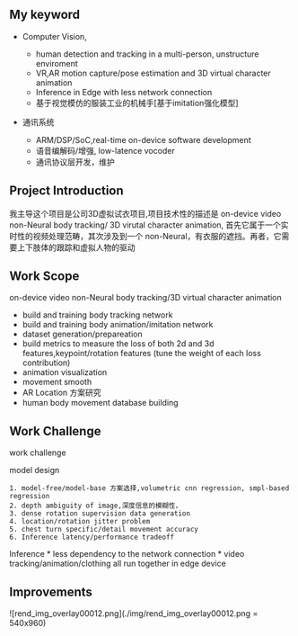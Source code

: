## My keyword

+ Computer Vision,
    + human detection and tracking in a multi-person, unstructure enviroment
    + VR,AR motion capture/pose estimation and 3D virtual character animation
    + Inference in Edge with less network connection
    + 基于视觉模仿的服装工业的机械手[基于imitation强化模型]

+ 通讯系统
    + ARM/DSP/SoC,real-time on-device software development
    + 语音编解码/增强, low-latence vocoder
    + 通讯协议层开发，维护

## Project Introduction

我主导这个项目是公司3D虚拟试衣项目,项目技术性的描述是 on-device video non-Neural body tracking/ 3D virutal character animation,
首先它属于一个实时性的视频处理范畴，其次涉及到一个 non-Neural，有衣服的遮挡。再者，它需要上下肢体的跟踪和虚拟人物的驱动

## Work Scope

on-device video non-Neural body tracking/3D virtual character animation

- build and training body tracking network
- build and training body animation/imitation network
- dataset generation/prepareation
- build metrics to measure the loss of both 2d and 3d features,keypoint/rotation features (tune the weight of each loss contribution)
- animation visualization
- movement smooth
- AR Location 方案研究
- human body movement database building

## Work Challenge

work challenge

model design

	1. model-free/model-base 方案选择,volumetric cnn regression, smpl-based regression
	2. depth ambiguity of image,深度信息的模糊性，
	3. dense rotation supervision data generation
	4. location/rotation jitter problem
	5. chest turn specific/detail movement accuracy
	6. Inference latency/performance tradeoff

Inference
	* less dependency to the network connection
	* video tracking/animation/clothing all run together in edge device

## Improvements
![rend_img_overlay00012.png](./img/rend_img_overlay00012.png = 540x960)


